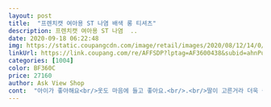 ```yaml
---
layout: post 
title:  "프렌치캣 여아용 ST 나염 배색 롱 티셔츠" 
description: 프렌치캣 여아용 ST 나염  ..
date: 2020-09-18 06:22:48 
img: https://static.coupangcdn.com/image/retail/images/2020/08/12/14/0/f301e77c-4b5e-4ac6-b675-92e6297e9663.jpg 
linkUrl: https://link.coupang.com/re/AFFSDP?lptag=AF3600438&subid=ahnPublicAsk&pageKey=1981641596&itemId=3371437072&vendorItemId=71310754898&traceid=V0-113-a149f76ee9af943b 
categories: [1004] 
color: BF360C 
price: 27160 
author: Ask View Shop 
cont:  "아이가 좋아해요<br/>옷도 마음에 들고 좋아요.<br/>.<br/>딸이 고른거라 더욱 좋아해요<br/>" 
---
```

